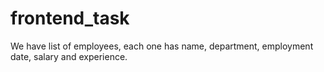 # frontend_task
We have list of employees, each one has name, department, employment date, salary  and experience.
